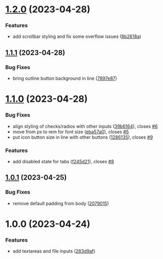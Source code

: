 # [1.2.0](https://github.com/RiskChallenger/open-components/compare/v1.1.1...v1.2.0) (2023-04-28)

### Features

- add scrollbar styling and fix some overflow issues ([8b2618a](https://github.com/RiskChallenger/open-components/commit/8b2618a6ef2d2d67da19e9c6347f4749f6a96174))

## [1.1.1](https://github.com/RiskChallenger/open-components/compare/v1.1.0...v1.1.1) (2023-04-28)

### Bug Fixes

- bring outline button background in line ([7897e87](https://github.com/RiskChallenger/open-components/commit/7897e8701da9d7e9ba6433ac9d20ae2a22ce17fb))

# [1.1.0](https://github.com/RiskChallenger/open-components/compare/v1.0.1...v1.1.0) (2023-04-28)

### Bug Fixes

- align styling of checks/radios with other inputs ([39b6164](https://github.com/RiskChallenger/open-components/commit/39b6164b05602637dee133da0e71382c15e3df0b)), closes [#6](https://github.com/RiskChallenger/open-components/issues/6)
- move from px to rem for font size ([eba57a0](https://github.com/RiskChallenger/open-components/commit/eba57a02231f77e497c31fd9ee922b9c93be1dc1)), closes [#5](https://github.com/RiskChallenger/open-components/issues/5)
- put icon button size in line with other buttons ([1286135](https://github.com/RiskChallenger/open-components/commit/128613540f70f5bad7a83c615031f124e382ef64)), closes [#9](https://github.com/RiskChallenger/open-components/issues/9)

### Features

- add disabled state for tabs ([f245d21](https://github.com/RiskChallenger/open-components/commit/f245d213b04eea66a4ed0448803c3ef4de62caae)), closes [#8](https://github.com/RiskChallenger/open-components/issues/8)

## [1.0.1](https://github.com/RiskChallenger/open-components/compare/v1.0.0...v1.0.1) (2023-04-25)

### Bug Fixes

- remove default padding from body ([2079015](https://github.com/RiskChallenger/open-components/commit/207901590a18d67aa156cb13b69a513591076389))

# 1.0.0 (2023-04-24)

### Features

- add textareas and file inputs ([283d9af](https://github.com/RiskChallenger/open-components/commit/283d9af0dd82839538f3326341e53e2260b99029))
